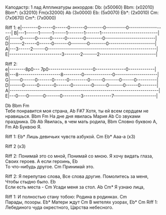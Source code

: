 Каподастр: 1 лад
Аппликатуры аккордов:
Db: (x50060)
Bbm: (x02010)
Bbm*: (x32010)
Fm(x32000)
Ab (3x0000)
Eb: (5x0070)
Eb*: (2x0010)
Cm: (7x0670)
Cm*: (7x0000)


Riff 1:
e|--------0------0------0-------0--------0----------0-------------------|
B|---1------1------1------1--------1-------1----------------------------|
G|-----0------0------0------0--------0--------0-------------------------|
D|------2------0------0-------0--------0--------0-----------------------|
A|---3------2------0------------------------------------------------------|
E|--------------------------3--------2-------2----------------------------|

Riff 2:                            
e|--------8p0--- 7p0----------------------0---------------0-------------|
B|---8---------------------8---------0--------------0---------------------|
G|-----0------0-------0------0---------0------0-------0------0----------|
D|------0------0-------0-------0---------0------0-------0------0--------|
A|--------------------------------------------------------------------------|
E|---0----0-------0-------0---------3--------------7---------------------|

Db         Bbm              Fm                  
Тебе понравится моя страна, 
Ab                                         F#7
Хотя, ты ей всем сердцем не нравишься. 
          Bbm                  Fm
На дне дня явилась Мария
                 Ab
Со звуками праздника. 
Db                   Ab
Явилась, в чем мать родила, 
            Bbm
Словно буквою А, 
Fm       Ab
Буквою Я. 

Riff 1:                        Eb*
Лишь девичьих чувств азбукой.
Cm            Eb*
Ааа-а (x3)

Riff 2 (x3)


Riff 2:
   Понимай это со мной, 
   Понимай со мною. 
   Я хочу видать глаза, 
   Своих героев. 
   А если героинь, 
                  Eb       
То что-нибудь другое.
       Cm 
Принимай это.

Riff 2:
   Я перепутаю слова, 
   Все слова другие. 
   Помолитесь за меня, 
   Чтобы стыдно было. 
Eb     
Если есть места - 
Cm
Усади меня за стол. 
Ab        Cm*
Я узнаю лица, 

Riff 1:
И полностью стану тобою:
Родина в родинках. 
Cm       
Парады, позоры.
Eb*
Матери ждут
Cm
В метелях узорах, 
Eb*        Cm         Riff 1:
Лебединого чуда окрестного, 
Царства небесного.